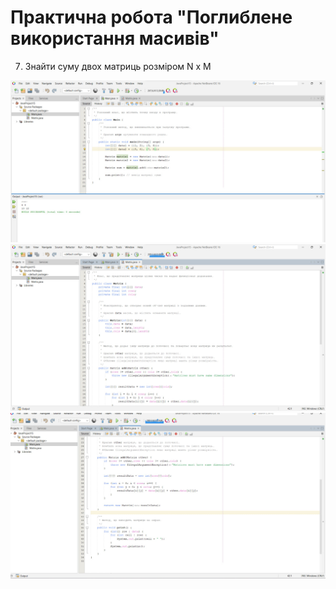 # Практична робота "Поглиблене використання масивів"

7. Знайти суму двох матриць розміром N x M 

<img src="https://github.com/ppc-ntu-khpi/34-advarrays-Stickki/blob/f499b75633ba66e921e723ce4447674a3cb6e5cb/img/1.jpg"/>
<img src="https://github.com/ppc-ntu-khpi/34-advarrays-Stickki/blob/f499b75633ba66e921e723ce4447674a3cb6e5cb/img/2.jpg"/>
<img src="https://github.com/ppc-ntu-khpi/34-advarrays-Stickki/blob/f499b75633ba66e921e723ce4447674a3cb6e5cb/img/3.jpg"/>
